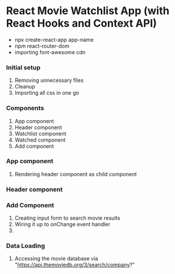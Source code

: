 # React Movie Watchlist App (with React Hooks and Context API)

- npx create-react-app app-name
- npm react-router-dom
- importing font-awesome cdn

### Initial setup

1. Removing unnecessary files
2. Cleanup
3. Importing all css in one go

### Components

1. App component
2. Header component
3. Watchlist component
4. Watched component
5. Add component

### App component

1. Rendering header component as child component

### Header component

### Add Component

1. Creating input form to search movie results
2. Wiring it up to onChange event handler
3.

### Data Loading

1. Accessing the movie database via "https://api.themoviedb.org/3/search/company?"
